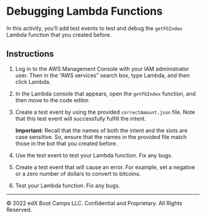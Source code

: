 # Debugging Lambda Functions

In this activity, you’ll add test events to test and debug the `getFGIndex` Lambda function that you created before.

## Instructions

1. Log in to the AWS Management Console with your IAM administrator user. Then in the “AWS services” search box, type Lambda, and then click Lambda.

2. In the Lambda console that appears, open the `getFGIndex` function, and then move to the code editor.

3. Create a test event by using the provided `correctAmount.json` file. Note that this test event will successfully fulfill the intent.

    **Important:** Recall that the names of both the intent and the slots are case sensitive. So, ensure that the names in the provided file match those in the bot that you created before.

4. Use the test event to test your Lambda function. Fix any bugs.

5. Create a test event that will cause an error. For example, set a negative or a zero number of dollars to convert to bitcoins.

6. Test your Lambda function. Fix any bugs.

---

© 2022 edX Boot Camps LLC. Confidential and Proprietary. All Rights Reserved.